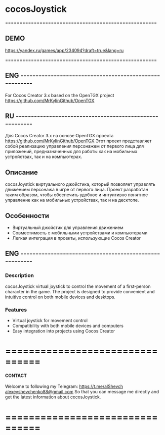 # cocosJoystick  

=====================================================

## DEMO 
https://yandex.ru/games/app/234094?draft=true&lang=ru

=====================================================

## ENG -------------------------------------------------------

For Cocos Creator 3.x based on the OpenTGX project https://github.com/MrKylinGithub/OpenTGX
 
## RU --------------------------------------------------------

Для  Cocos Creator 3.x на основе OpenTGX проекта https://github.com/MrKylinGithub/OpenTGX
Этот проект представляет собой реализацию управления персонажем от первого лица для приложений, предназначенных для работы как на мобильных устройствах, так и на компьютерах.

## Описание

cocosJoystick виртуального джойстика, который позволяет управлять движением персонажа в игре от первого лица. Проект разработан таким образом, чтобы обеспечить удобное и интуитивно понятное управление как на мобильных устройствах, так и на десктопе.

## Особенности
- Виртуальный джойстик для управления движением
- Совместимость с мобильными устройствами и компьютерами
- Легкая интеграция в проекты, использующие Cocos Creator

## ENG -------------------------------------------------------
### Description

cocosJoystick virtual joystick to control the movement of a first-person character in the game. The project is designed to provide convenient and intuitive control on both mobile devices and desktops.

### Features

- Virtual joystick for movement control
- Compatibility with both mobile devices and computers
- Easy integration into projects using Cocos Creator


================================
================================

#### CONTACT
Welcome to following my Telegram:
https://t.me/alShevch 
alexeyshevchenko88@gmail.com
So that you can message me directly and get the latest information about cocosJoystick.

================================
================================
